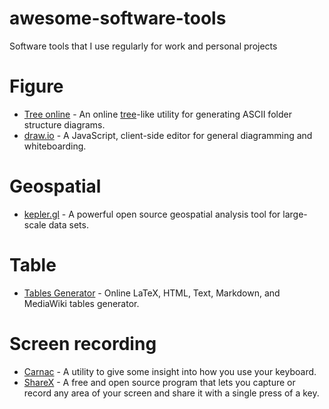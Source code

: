 # awesome-software-tools
Software tools that I use regularly for work and personal projects

# Figure

- [Tree online](https://gitlab.com/nfriend/tree-online) - An online [tree](http://mama.indstate.edu/users/ice/tree/)-like utility for generating ASCII folder structure diagrams.
- [draw.io](https://github.com/jgraph/drawio) - A JavaScript, client-side editor for general diagramming and whiteboarding.

# Geospatial

- [kepler.gl](https://kepler.gl/) - A powerful open source geospatial analysis tool for large-scale data sets.

# Table

- [Tables Generator](https://www.tablesgenerator.com/) - Online LaTeX, HTML, Text, Markdown, and MediaWiki tables generator.

# Screen recording

- [Carnac](https://github.com/Code52/carnac) - A utility to give some insight into how you use your keyboard.
- [ShareX](https://github.com/ShareX/ShareX) - A free and open source program that lets you capture or record any area of your screen and share it with a single press of a key.
